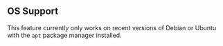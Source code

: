 ## OS Support

This feature currently only works on recent versions of Debian or Ubuntu with the `apt` package manager installed.
